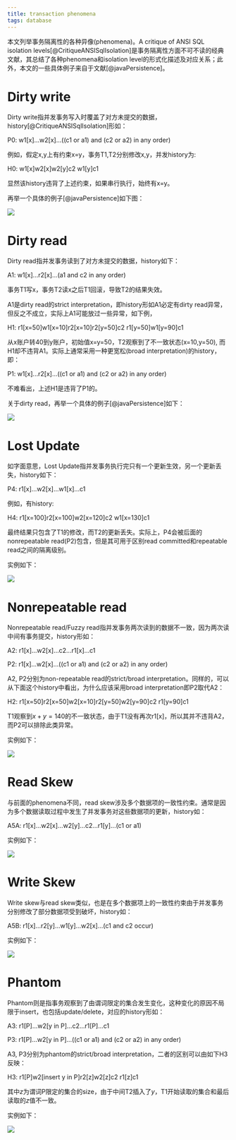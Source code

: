 ```yaml
---
title: transaction phenomena
tags: database
---
```


本文列举事务隔离性的各种异像(phenomena)。A critique of ANSI SQL isolation levels[@CritiqueANSISqlIsolation]是事务隔离性方面不可不读的经典文献，其总结了各种phenomena和isolation level的形式化描述及对应关系；此外，本文的一些具体例子来自于文献[@javaPersistence]。

# Dirty write

Dirty write指并发事务写入时覆盖了对方未提交的数据，history[@CritiqueANSISqlIsolation]形如：

P0: w1[x]...w2[x]...((c1 or a1) and (c2 or a2) in any order)

例如，假定x,y上有约束x=y，事务T1,T2分别修改x,y，并发history为:

H0: w1[x]w2[x]w2[y]c2 w1[y]c1

显然该history违背了上述约束，如果串行执行，始终有x=y。

再举一个具体的例子[@javaPersistence]如下图：

![](/files/dirty_write.PNG)

# Dirty read

Dirty read指并发事务读到了对方未提交的数据，history如下：

A1: w1[x]...r2[x]...(a1 and c2 in any order)

事务T1写x，事务T2读x之后T1回滚，导致T2的结果失效。

A1是dirty read的strict interpretation，即history形如A1必定有dirty read异常，但反之不成立，实际上A1可能放过一些异常，如下例，

H1: r1[x=50]w1[x=10]r2[x=10]r2[y=50]c2 r1[y=50]w1[y=90]c1

从x账户转40到y账户，初始值x=y=50，T2观察到了不一致状态(x=10,y=50), 而H1却不违背A1。实际上通常采用一种更宽松(broad interpretation)的history，即：

P1: w1[x]...r2[x]...((c1 or a1) and (c2 or a2) in any order)

不难看出，上述H1是违背了P1的。

关于dirty read，再举一个具体的例子[@javaPersistence]如下：

![](/files/dirty_read.PNG)

# Lost Update

如字面意思，Lost Update指并发事务执行完只有一个更新生效，另一个更新丢失，history如下：

P4: r1[x]...w2[x]...w1[x]...c1

例如，有history:

H4: r1[x=100]r2[x=100]w2[x=120]c2 w1[x=130]c1

最终结果只包含了T1的修改，而T2的更新丢失。实际上，P4会被后面的nonrepeatable read(P2)包含，但是其可用于区别read committed和repeatable read之间的隔离级别。

实例如下：

![](/files/lost_update.PNG)

# Nonrepeatable read

Nonrepeatable read/Fuzzy read指并发事务两次读到的数据不一致，因为两次读中间有事务提交，history形如：

A2: r1[x]...w2[x]...c2...r1[x]...c1

P2: r1[x]...w2[x]...((c1 or a1) and (c2 or a2) in any order)

A2, P2分别为non-repeatable read的strict/broad interpretation。同样的，可以从下面这个history中看出，为什么应该采用broad interpretation即P2取代A2：

H2: r1[x=50]r2[x=50]w2[x=10]r2[y=50]w2[y=90]c2 r1[y=90]c1

T1观察到$x+y=140$的不一致状态，由于T1没有再次r1[x]，所以其并不违背A2，而P2可以排除此类异常。

实例如下：

![](/files/nonrepeatable_read.png)

# Read Skew

与前面的phenomena不同，read skew涉及多个数据项的一致性约束。通常是因为多个数据读取过程中发生了并发事务对这些数据项的更新，history如：

A5A: r1[x]...w2[x]...w2[y]...c2...r1[y]...(c1 or a1)

实例如下：

![](/files/read_skew.PNG)

# Write Skew 

Write skew与read skew类似，也是在多个数据项上的一致性约束由于并发事务分别修改了部分数据项受到破坏，history如：

A5B: r1[x]...r2[y]...w1[y]...w2[x]...(c1 and c2 occur)

实例如下：

![](/files/write_skew.PNG)

# Phantom

Phantom则是指事务观察到了由谓词限定的集合发生变化，这种变化的原因不局限于insert，也包括update/delete，对应的history形如：

A3: r1[P]...w2[y in P]...c2...r1[P]...c1

P3: r1[P]...w2[y in P]...((c1 or a1) and (c2 or a2) in any order)

A3, P3分别为phantom的strict/broad interpretation，二者的区别可以由如下H3反映：

H3: r1[P]w2[insert y in P]r2[z]w2[z]c2 r1[z]c1

其中$z$为谓词P限定的集合的size，由于中间T2插入了$y$，T1开始读取的集合和最后读取的$z$值不一致。

实例如下：

![](/files/phantom_read.PNG)

